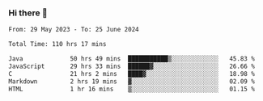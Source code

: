 ### Hi there 👋

<!--START_SECTION:waka-->

```txt
From: 29 May 2023 - To: 25 June 2024

Total Time: 110 hrs 17 mins

Java             50 hrs 49 mins  ███████████▒░░░░░░░░░░░░░   45.83 %
JavaScript       29 hrs 33 mins  ██████▓░░░░░░░░░░░░░░░░░░   26.66 %
C                21 hrs 2 mins   ████▓░░░░░░░░░░░░░░░░░░░░   18.98 %
Markdown         2 hrs 19 mins   ▓░░░░░░░░░░░░░░░░░░░░░░░░   02.09 %
HTML             1 hr 16 mins    ▒░░░░░░░░░░░░░░░░░░░░░░░░   01.15 %
```

<!--END_SECTION:waka-->
<!--
**the-beef-calculator/the-beef-calculator** is a ✨ _special_ ✨ repository because its `README.md` (this file) appears on your GitHub profile.

Here are some ideas to get you started:

- 🔭 I’m currently working on ...
- 🌱 I’m currently learning ...
- 👯 I’m looking to collaborate on ...
- 🤔 I’m looking for help with ...
- 💬 Ask me about ...
- 📫 How to reach me: ...
- 😄 Pronouns: ...
- ⚡ Fun fact: ...
-->

